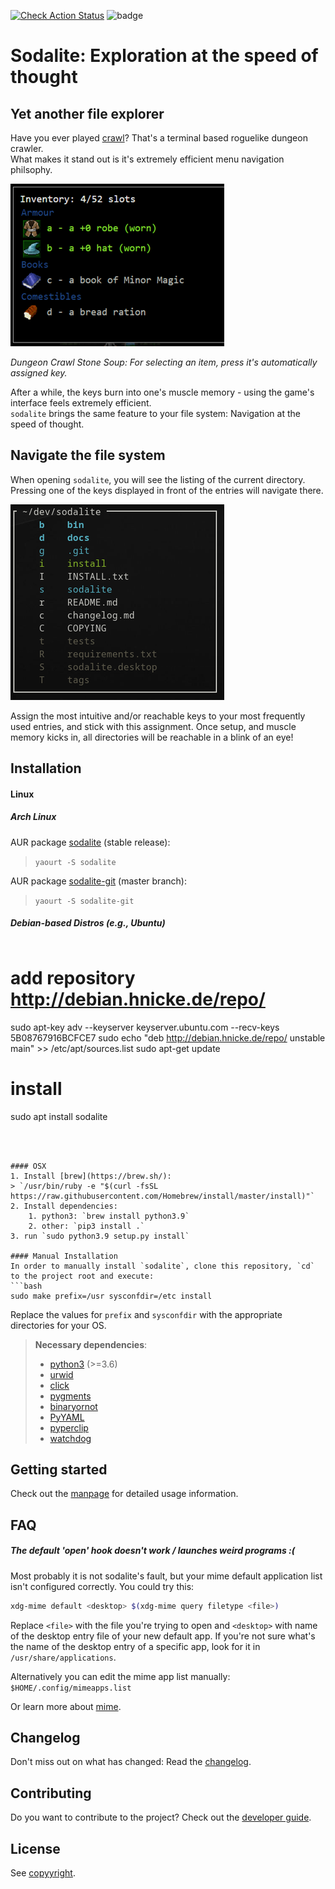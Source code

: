 [![Check Action Status](https://github.com/hnicke/sodalite/workflows/Check/badge.svg)](https://github.com/hnicke/sodalite/actions/workflows/check.yaml)
![badge](https://img.shields.io/endpoint?url=https://gist.githubusercontent.com/hnicke/dfd1ab3f3a19522e0d2b0c94c409ba78/raw/sodalite-type-coverage.json)

# Sodalite: Exploration at the speed of thought

## Yet another file explorer
Have you ever played [crawl](https://crawl.develz.org/)?
That's a terminal based roguelike dungeon crawler.  
What makes it stand out is it's extremely efficient menu navigation philsophy. 

![dcss inventar management](https://github.com/hnicke/sodalite/blob/master/docs/crawl.png)

*Dungeon Crawl Stone Soup: For selecting an item, press it's automatically assigned key.*

After a while, the keys burn into one's muscle memory - using the game's interface feels extremely efficient.  
`sodalite` brings the same feature to your file system: Navigation at the speed of thought.

## Navigate the file system
When opening `sodalite`, you will see the listing of the current directory.   
Pressing one of the keys displayed in front of the entries will navigate there.

![Sodalite](https://github.com/hnicke/sodalite/blob/master/docs/sodalite.png)

Assign the most intuitive and/or reachable keys to your most frequently used entries, and stick with this assignment. 
Once setup, and muscle memory kicks in, all directories will be reachable in a blink of an eye!

## Installation

#### Linux

##### Arch Linux
AUR package [sodalite](https://aur.archlinux.org/packages/sodalite/) (stable release):
> `yaourt -S sodalite`

AUR package [sodalite-git](https://aur.archlinux.org/packages/sodalite-git/) (master branch):
> `yaourt -S sodalite-git`


##### Debian-based Distros (e.g., Ubuntu)
> ```bash
# add repository http://debian.hnicke.de/repo/
sudo apt-key adv --keyserver keyserver.ubuntu.com --recv-keys 5B08767916BCFCE7
sudo echo "deb http://debian.hnicke.de/repo/ unstable main" >> /etc/apt/sources.list
sudo apt-get update
# install
sudo apt install sodalite
```



#### OSX
1. Install [brew](https://brew.sh/):
> `/usr/bin/ruby -e "$(curl -fsSL https://raw.githubusercontent.com/Homebrew/install/master/install)"`
2. Install dependencies:
    1. python3: `brew install python3.9`
    2. other: `pip3 install .`
3. run `sudo python3.9 setup.py install`

#### Manual Installation
In order to manually install `sodalite`, clone this repository, `cd` to the project root and execute:
```bash
sudo make prefix=/usr sysconfdir=/etc install
```
Replace the values for `prefix` and `sysconfdir` with the appropriate directories for your OS.


> **Necessary dependencies**:  
> - [python3](https://www.python.org/downloads/release/python-364/)  (>=3.6)
> - [urwid](http://urwid.org)
> - [click](https://click.palletsprojects.com/en/7.x/)
> - [pygments](http://pygments.org)
> - [binaryornot](https://github.com/audreyr/binaryornot)
> - [PyYAML](https://github.com/yaml/pyyaml)
> - [pyperclip](https://github.com/asweigart/pyperclip)
> - [watchdog](https://github.com/gorakhargosh/watchdog)

## Getting started
Check out the [manpage](https://github.com/hnicke/sodalite/blob/master/docs/sodalite.1.md) for detailed usage information.

## FAQ
##### The default 'open' hook doesn't work / launches weird programs :(
Most probably it is not sodalite's fault, but your mime default application list isn't configured correctly.
You could try this:
```bash
xdg-mime default <desktop> $(xdg-mime query filetype <file>)
```
Replace `<file>` with the file you're trying to open and `<desktop>` with name of the desktop entry file of your new default app. If you're not sure what's the name of the desktop entry of a specific app, look for it in `/usr/share/applications`.

Alternatively you can edit the mime app list manually: `$HOME/.config/mimeapps.list`

Or learn more about [mime](https://wiki.archlinux.org/index.php/XDG_MIME_Applications#mimeapps.list).


## Changelog
Don't miss out on what has changed: Read the [changelog](https://github.com/hnicke/sodalite/blob/master/CHANGELOG.md).

## Contributing
Do you want to contribute to the project? Check out the [developer guide](https://github.com/hnicke/sodalite/blob/master/docs/developer_guide.md).

## License
See [copyyright](https://github.com/hnicke/sodalite/blob/master/copyright).
